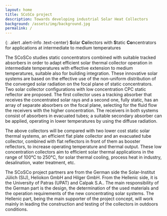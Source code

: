 ```yaml
---
layout: home
title: SCoSCo project
description: Towards developing industrial Solar Heat Collectors
background: /assets/img/background.jpg
permalink: /
---
```


{: .alert .alert-info .text-center}
**S**olar **Co**llectors with **S**tatic **Co**ncentrators  
for applications at intermediate to medium temperatures

The SCoSCo studies static concentrators combined with suitable tracked
absorbers in order to adapt efficient solar thermal collector operation in
intermediate temperatures with effective extension to medium temperatures,
suitable also for building integration. These innovative solar systems are
based on the effective use of the non-uniform distribution of the converged
solar radiation on the focal plane of static concentrators. Two solar collector
configurations with low concentration CPC static reflector are proposed. The
first collector uses a tracking absorber that receives the concentrated solar
rays and a second one, fully static, has an array of separate absorbers on the
focal plane, selecting for the fluid flow the receivers with the higher
concentration. The receivers in both systems consist of absorbers in evacuated
tubes; a suitable secondary absorber can be applied, operating in lower
temperatures by using the diffuse radiation.

The above collectors will be compared with two lower cost static solar thermal
systems, an efficient flat plate collector and an evacuated tube collector,
combined with flat reflectors in front of them as booster reflectors,
to increase operating temperature and thermal output. These low concentration
collectors aim to efficient solar thermal applications in the range of
100°C to 250°C, for solar thermal cooling, process heat in industry,
desalination, water treatment, etc.

The SCoSCo project partners are from the German side the
Solar-Institut Jülich (SIJ),  Heliokon GmbH and Hilger GmbH.
From the Hellenic side, it is the University of Patras (UPAT) and Calpak S.A..
The main responsibility of the German part is the design, the determination of
the used materials and the operation requirements of the new concentrating
solar systems. The Hellenic part, being the main supporter of the project
concept, will work mainly in leading the construction and testing of the
collectors in outdoors conditions.
